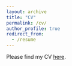 ```yaml
---
layout: archive
title: "CV"
permalink: /cv/
author_profile: true
redirect_from:
  - /resume
---
```

Please find my CV [here](/files/CV2021.pdf).
